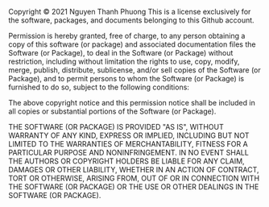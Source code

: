 Copyright &copy; 2021 Nguyen Thanh Phuong
This is a license exclusively for the software, packages, and documents belonging to this Github account.

Permission is hereby granted, free of charge, to any person obtaining a copy of this software (or package) and associated documentation files the Software (or Package), to deal in the Software (or Package) without restriction, including without limitation the rights to use, copy, modify, merge, publish, distribute, sublicense, and/or sell copies of the Software (or Package), and to permit persons to whom the Software (or Package) is furnished to do so, subject to the following conditions:

The above copyright notice and this permission notice shall be included in all copies or substantial portions of the Software (or Package).

THE SOFTWARE (OR PACKAGE) IS PROVIDED "AS IS", WITHOUT WARRANTY OF ANY KIND, EXPRESS OR IMPLIED, INCLUDING BUT NOT LIMITED TO THE WARRANTIES OF MERCHANTABILITY, FITNESS FOR A PARTICULAR PURPOSE AND NONINFRINGEMENT. IN NO EVENT SHALL THE AUTHORS OR COPYRIGHT HOLDERS BE LIABLE FOR ANY CLAIM, DAMAGES OR OTHER LIABILITY, WHETHER IN AN ACTION OF CONTRACT, TORT OR OTHERWISE, ARISING FROM, OUT OF OR IN CONNECTION WITH THE SOFTWARE (OR PACKAGE) OR THE USE OR OTHER DEALINGS IN THE SOFTWARE (OR PACKAGE).
